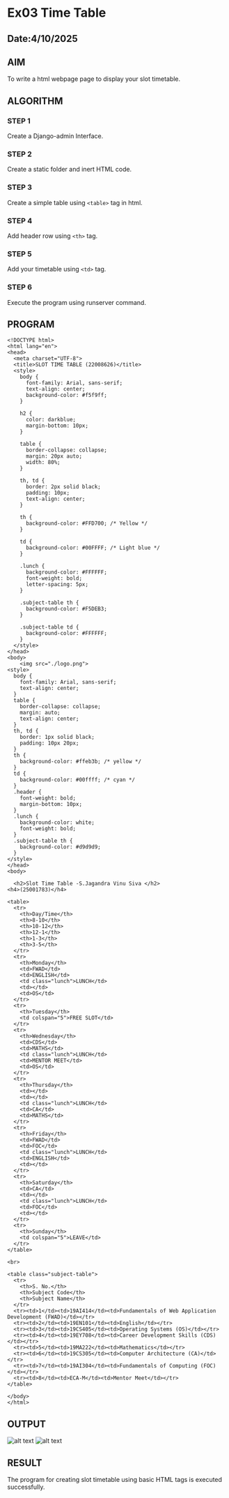 # Ex03 Time Table
## Date:4/10/2025

## AIM
To write a html webpage page to display your slot timetable.

## ALGORITHM
### STEP 1
Create a Django-admin Interface.

### STEP 2
Create a static folder and inert HTML code.

### STEP 3
Create a simple table using ```<table>``` tag in html.

### STEP 4
Add header row using ```<th>``` tag.

### STEP 5
Add your timetable using ```<td>``` tag.

### STEP 6
Execute the program using runserver command.

## PROGRAM
```
<!DOCTYPE html>
<html lang="en">
<head>
  <meta charset="UTF-8">
  <title>SLOT TIME TABLE (22008626)</title>
  <style>
    body {
      font-family: Arial, sans-serif;
      text-align: center;
      background-color: #f5f9ff;
    }

    h2 {
      color: darkblue;
      margin-bottom: 10px;
    }

    table {
      border-collapse: collapse;
      margin: 20px auto;
      width: 80%;
    }

    th, td {
      border: 2px solid black;
      padding: 10px;
      text-align: center;
    }

    th {
      background-color: #FFD700; /* Yellow */
    }

    td {
      background-color: #00FFFF; /* Light blue */
    }

    .lunch {
      background-color: #FFFFFF;
      font-weight: bold;
      letter-spacing: 5px;
    }

    .subject-table th {
      background-color: #F5DEB3;
    }

    .subject-table td {
      background-color: #FFFFFF;
    }
  </style>
</head>
<body>
    <img src="./logo.png">
<style>
  body {
    font-family: Arial, sans-serif;
    text-align: center;
  }
  table {
    border-collapse: collapse;
    margin: auto;
    text-align: center;
  }
  th, td {
    border: 1px solid black;
    padding: 10px 20px;
  }
  th {
    background-color: #ffeb3b; /* yellow */
  }
  td {
    background-color: #00ffff; /* cyan */
  }
  .header {
    font-weight: bold;
    margin-bottom: 10px;
  }
  .lunch {
    background-color: white;
    font-weight: bold;
  }
  .subject-table th {
    background-color: #d9d9d9;
  }
</style>
</head>
<body>

  <h2>Slot Time Table -S.Jagandra Vinu Siva </h2>
<h4>(25001783)</h4>

<table>
  <tr>
    <th>Day/Time</th>
    <th>8-10</th>
    <th>10-12</th>
    <th>12-1</th>
    <th>1-3</th>
    <th>3-5</th>
  </tr>
  <tr>
    <th>Monday</th>
    <td>FWAD</td>
    <td>ENGLISH</td>
    <td class="lunch">LUNCH</td>
    <td></td>
    <td>OS</td>
  </tr>
  <tr>
    <th>Tuesday</th>
    <td colspan="5">FREE SLOT</td>
  </tr>
  <tr>
    <th>Wednesday</th>
    <td>CDS</td>
    <td>MATHS</td>
    <td class="lunch">LUNCH</td>
    <td>MENTOR MEET</td>
    <td>OS</td>
  </tr>
  <tr>
    <th>Thursday</th>
    <td></td>
    <td></td>
    <td class="lunch">LUNCH</td>
    <td>CA</td>
    <td>MATHS</td>
  </tr>
  <tr>
    <th>Friday</th>
    <td>FWAD</td>
    <td>FOC</td>
    <td class="lunch">LUNCH</td>
    <td>ENGLISH</td>
    <td></td>
  </tr>
  <tr>
    <th>Saturday</th>
    <td>CA</td>
    <td></td>
    <td class="lunch">LUNCH</td>
    <td>FOC</td>
    <td></td>
  </tr>
  <tr>
    <th>Sunday</th>
    <td colspan="5">LEAVE</td>
  </tr>
</table>

<br>

<table class="subject-table">
  <tr>
    <th>S. No.</th>
    <th>Subject Code</th>
    <th>Subject Name</th>
  </tr>
  <tr><td>1</td><td>19AI414</td><td>Fundamentals of Web Application Development (FWAD)</td></tr>
  <tr><td>2</td><td>19EN101</td><td>English</td></tr>
  <tr><td>3</td><td>19CS405</td><td>Operating Systems (OS)</td></tr>
  <tr><td>4</td><td>19EY708</td><td>Career Development Skills (CDS)</td></tr>
  <tr><td>5</td><td>19MA222</td><td>Mathematics</td></tr>
  <tr><td>6</td><td>19CS305</td><td>Computer Architecture (CA)</td></tr>
  <tr><td>7</td><td>19AI304</td><td>Fundamentals of Computing (FOC)</td></tr>
  <tr><td>8</td><td>ECA-M</td><td>Mentor Meet</td></tr>
</table>

</body>
</html>

```

## OUTPUT

![alt text](<Screenshot 2025-10-31 085448.png>)
![alt text](<Screenshot 2025-10-31 085504.png>)



## RESULT
The program for creating slot timetable using basic HTML tags is executed successfully.
